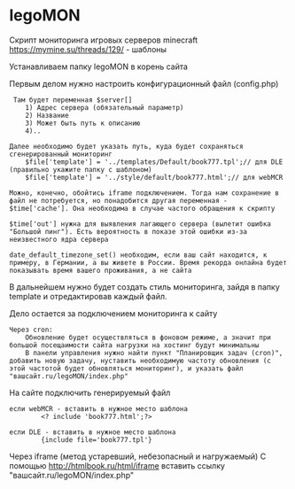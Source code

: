 # legoMON

Скрипт мониторинга игровых серверов minecraft
https://mymine.su/threads/129/ - шаблоны

 Устанавливаем папку legoMON в корень сайта

 Первым делом нужно настроить конфигурационный файл (config.php)

	 Там будет переменная $server[]
		1) Адрес сервера (обязательный параметр)
		2) Название
		3) Может быть путь к описанию
		4)..
	
	Далее необходимо будет указать путь, куда будет сохраняться сгенерированный мониторинг
		$file['template'] = '../templates/Default/book777.tpl';// для DLE (правильно укажите папку с шаблоном)
		$file['template'] = '../style/default/book777.html';// для webMCR

	Можно, конечно, обойтись iframe подключением. Тогда нам сохранение в файл не потребуется, но понадобится другая переменная - $time['cache']. Она необходима в случае частого обращения к скрипту

	$time['out'] нужна для выявления лагающего сервера (вылетит ошибка "Большой пинг"). Есть вероятность в показе этой ошибки из-за неизвестного ядра сервера

	date_default_timezone_set() необходим, если ваш сайт находится, к примеру, в Германии, а вы живете в России. Время рекорда онлайна будет показывать время вашего проживания, а не сайта


В дальнейшем нужно будет создать стиль мониторинга, зайдя в папку template и отредактировав каждый файл.

Дело остается за подключением мониторинга к сайту

	Через cron:
		Обновление будет осуществляться в фоновом режиме, а значит при большой посещаимости сайта нагрузки на хостинг будут минимальны 
		В панели управления нужно найти пункт "Планировщик задач (cron)", добавить новую задачу, нуставить необходимую частоту обновления (с этой частотой будет обновляться мониторинг), и указать файл "вашсайт.ru/legoMON/index.php"

  На сайте подключить генерируемый файл

    если webMCR - вставить в нужное место шаблона
			<? include 'book777.html';?>
		
    если DLE - вставить в нужное место шаблона
			{include file='book777.tpl'}

  Через iframe (метод устаревший, небезопасный и нагружаемый)
    С помощью http://htmlbook.ru/html/iframe вставить ссылку "вашсайт.ru/legoMON/index.php"
